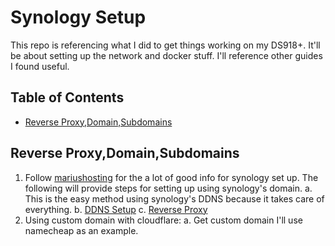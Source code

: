 # Synology Setup

This repo is referencing what I did to get things working on my DS918+. It'll be about setting up the network and docker stuff.  I'll reference other guides I found useful.

## Table of Contents
* [Reverse Proxy,Domain,Subdomains](#Reverse-Proxy,Domain,Subdomains)

## Reverse Proxy,Domain,Subdomains

 1. Follow [mariushosting](https://mariushosting.com) for the a lot of good info for synology set up. The following will provide steps for setting up using synology's domain.
      a. This is the easy method using synology's DDNS because it takes care of everything.
      b. [DDNS Setup](https://mariushosting.com/synology-difference-between-quickconnect-and-ddns/)
      c. [Reverse Proxy](https://mariushosting.com/synology-how-to-use-reverse-proxy-on-dsm-7/)
 3.  Using custom domain with cloudflare:
      a. Get custom domain I'll use namecheap as an example.
